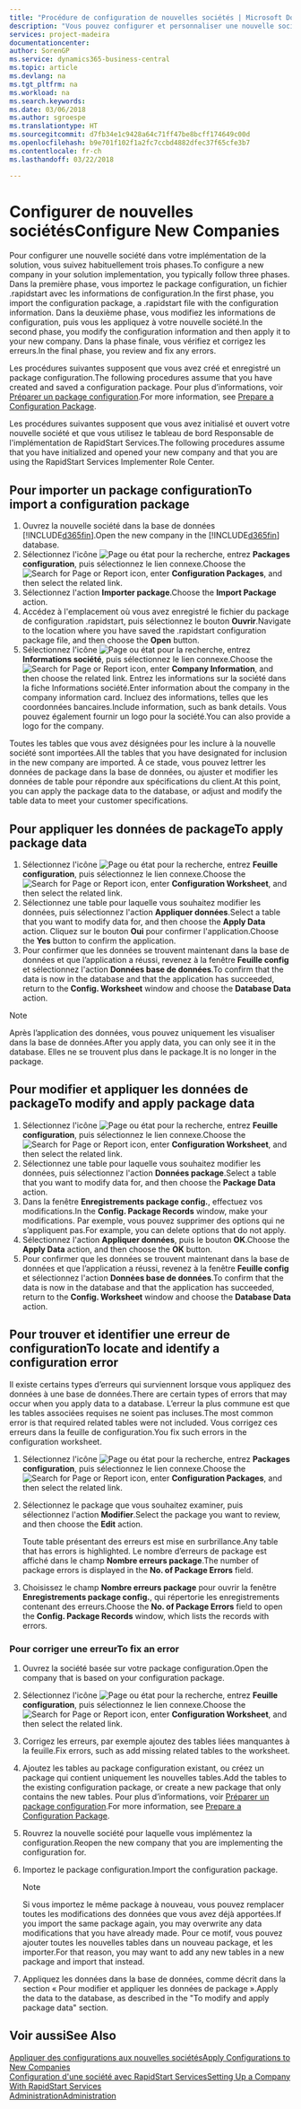 ```yaml
---
title: "Procédure de configuration de nouvelles sociétés | Microsoft Docs"
description: "Vous pouvez configurer et personnaliser une nouvelle société que vous avez créée. Pour détailler votre implémentation, vous procédez en trois phases pour terminer votre configuration."
services: project-madeira
documentationcenter: 
author: SorenGP
ms.service: dynamics365-business-central
ms.topic: article
ms.devlang: na
ms.tgt_pltfrm: na
ms.workload: na
ms.search.keywords: 
ms.date: 03/06/2018
ms.author: sgroespe
ms.translationtype: HT
ms.sourcegitcommit: d7fb34e1c9428a64c71ff47be8bcff174649c00d
ms.openlocfilehash: b9e701f102f1a2fc7ccbd4882dfec37f65cfe3b7
ms.contentlocale: fr-ch
ms.lasthandoff: 03/22/2018

---
```

# <a name="configure-new-companies"></a><span data-ttu-id="8e4dd-104">Configurer de nouvelles sociétés</span><span class="sxs-lookup"><span data-stu-id="8e4dd-104">Configure New Companies</span></span>
<span data-ttu-id="8e4dd-105">Pour configurer une nouvelle société dans votre implémentation de la solution, vous suivez habituellement trois phases.</span><span class="sxs-lookup"><span data-stu-id="8e4dd-105">To configure a new company in your solution implementation, you typically follow three phases.</span></span> <span data-ttu-id="8e4dd-106">Dans la première phase, vous importez le package configuration, un fichier .rapidstart avec les informations de configuration.</span><span class="sxs-lookup"><span data-stu-id="8e4dd-106">In the first phase, you import the configuration package, a .rapidstart file with the configuration information.</span></span> <span data-ttu-id="8e4dd-107">Dans la deuxième phase, vous modifiez les informations de configuration, puis vous les appliquez à votre nouvelle société.</span><span class="sxs-lookup"><span data-stu-id="8e4dd-107">In the second phase, you modify the configuration information and then apply it to your new company.</span></span> <span data-ttu-id="8e4dd-108">Dans la phase finale, vous vérifiez et corrigez les erreurs.</span><span class="sxs-lookup"><span data-stu-id="8e4dd-108">In the final phase, you review and fix any errors.</span></span>  

<span data-ttu-id="8e4dd-109">Les procédures suivantes supposent que vous avez créé et enregistré un package configuration.</span><span class="sxs-lookup"><span data-stu-id="8e4dd-109">The following procedures assume that you have created and saved a configuration package.</span></span> <span data-ttu-id="8e4dd-110">Pour plus d’informations, voir [Préparer un package configuration](admin-how-to-prepare-a-configuration-package.md).</span><span class="sxs-lookup"><span data-stu-id="8e4dd-110">For more information, see [Prepare a Configuration Package](admin-how-to-prepare-a-configuration-package.md).</span></span>  

<span data-ttu-id="8e4dd-111">Les procédures suivantes supposent que vous avez initialisé et ouvert votre nouvelle société et que vous utilisez le tableau de bord Responsable de l'implémentation de RapidStart Services.</span><span class="sxs-lookup"><span data-stu-id="8e4dd-111">The following procedures assume that you have initialized and opened your new company and that you are using the RapidStart Services Implementer Role Center.</span></span>

## <a name="to-import-a-configuration-package"></a><span data-ttu-id="8e4dd-112">Pour importer un package configuration</span><span class="sxs-lookup"><span data-stu-id="8e4dd-112">To import a configuration package</span></span>  
1. <span data-ttu-id="8e4dd-113">Ouvrez la nouvelle société dans la base de données [!INCLUDE[d365fin](includes/d365fin_md.md)].</span><span class="sxs-lookup"><span data-stu-id="8e4dd-113">Open the new company in the [!INCLUDE[d365fin](includes/d365fin_md.md)] database.</span></span>  
2. <span data-ttu-id="8e4dd-114">Sélectionnez l'icône ![Page ou état pour la recherche](media/ui-search/search_small.png "Page ou état pour la recherche"), entrez **Packages configuration**, puis sélectionnez le lien connexe.</span><span class="sxs-lookup"><span data-stu-id="8e4dd-114">Choose the ![Search for Page or Report](media/ui-search/search_small.png "Search for Page or Report icon") icon, enter **Configuration Packages**, and then select the related link.</span></span>  
3. <span data-ttu-id="8e4dd-115">Sélectionnez l'action **Importer package**.</span><span class="sxs-lookup"><span data-stu-id="8e4dd-115">Choose the **Import Package** action.</span></span>  
4. <span data-ttu-id="8e4dd-116">Accédez à l'emplacement où vous avez enregistré le fichier du package de configuration .rapidstart, puis sélectionnez le bouton **Ouvrir**.</span><span class="sxs-lookup"><span data-stu-id="8e4dd-116">Navigate to the location where you have saved the .rapidstart configuration package file, and then choose the **Open** button.</span></span>  
5. <span data-ttu-id="8e4dd-117">Sélectionnez l'icône ![Page ou état pour la recherche](media/ui-search/search_small.png "Page ou état pour la recherche"), entrez **Informations société**, puis sélectionnez le lien connexe.</span><span class="sxs-lookup"><span data-stu-id="8e4dd-117">Choose the ![Search for Page or Report](media/ui-search/search_small.png "Search for Page or Report icon") icon, enter **Company Information**, and then choose the related link.</span></span> <span data-ttu-id="8e4dd-118">Entrez les informations sur la société dans la fiche Informations société.</span><span class="sxs-lookup"><span data-stu-id="8e4dd-118">Enter information about the company in the company information card.</span></span> <span data-ttu-id="8e4dd-119">Incluez des informations, telles que les coordonnées bancaires.</span><span class="sxs-lookup"><span data-stu-id="8e4dd-119">Include information, such as bank details.</span></span> <span data-ttu-id="8e4dd-120">Vous pouvez également fournir un logo pour la société.</span><span class="sxs-lookup"><span data-stu-id="8e4dd-120">You can also provide a logo for the company.</span></span>  

<span data-ttu-id="8e4dd-121">Toutes les tables que vous avez désignées pour les inclure à la nouvelle société sont importées.</span><span class="sxs-lookup"><span data-stu-id="8e4dd-121">All the tables that you have designated for inclusion in the new company are imported.</span></span> <span data-ttu-id="8e4dd-122">À ce stade, vous pouvez lettrer les données de package dans la base de données, ou ajuster et modifier les données de table pour répondre aux spécifications du client.</span><span class="sxs-lookup"><span data-stu-id="8e4dd-122">At this point, you can apply the package data to the database, or adjust and modify the table data to meet your customer specifications.</span></span>  

## <a name="to-apply-package-data"></a><span data-ttu-id="8e4dd-123">Pour appliquer les données de package</span><span class="sxs-lookup"><span data-stu-id="8e4dd-123">To apply package data</span></span>  
1. <span data-ttu-id="8e4dd-124">Sélectionnez l'icône ![Page ou état pour la recherche](media/ui-search/search_small.png "Page ou état pour la recherche"), entrez **Feuille configuration**, puis sélectionnez le lien connexe.</span><span class="sxs-lookup"><span data-stu-id="8e4dd-124">Choose the ![Search for Page or Report](media/ui-search/search_small.png "Search for Page or Report icon") icon, enter **Configuration Worksheet**, and then select the related link.</span></span>  
2. <span data-ttu-id="8e4dd-125">Sélectionnez une table pour laquelle vous souhaitez modifier les données, puis sélectionnez l'action **Appliquer données**.</span><span class="sxs-lookup"><span data-stu-id="8e4dd-125">Select a table that you want to modify data for, and then choose the **Apply Data** action.</span></span> <span data-ttu-id="8e4dd-126">Cliquez sur le bouton **Oui** pour confirmer l'application.</span><span class="sxs-lookup"><span data-stu-id="8e4dd-126">Choose the **Yes** button to confirm the application.</span></span>
3. <span data-ttu-id="8e4dd-127">Pour confirmer que les données se trouvent maintenant dans la base de données et que l’application a réussi, revenez à la fenêtre **Feuille config** et sélectionnez l'action **Données base de données**.</span><span class="sxs-lookup"><span data-stu-id="8e4dd-127">To confirm that the data is now in the database and that the application has succeeded, return to the **Config. Worksheet** window and choose the **Database Data** action.</span></span>  

> [!NOTE]  
>  <span data-ttu-id="8e4dd-128">Après l’application des données, vous pouvez uniquement les visualiser dans la base de données.</span><span class="sxs-lookup"><span data-stu-id="8e4dd-128">After you apply data, you can only see it in the database.</span></span> <span data-ttu-id="8e4dd-129">Elles ne se trouvent plus dans le package.</span><span class="sxs-lookup"><span data-stu-id="8e4dd-129">It is no longer in the package.</span></span>  

## <a name="to-modify-and-apply-package-data"></a><span data-ttu-id="8e4dd-130">Pour modifier et appliquer les données de package</span><span class="sxs-lookup"><span data-stu-id="8e4dd-130">To modify and apply package data</span></span>  
1. <span data-ttu-id="8e4dd-131">Sélectionnez l'icône ![Page ou état pour la recherche](media/ui-search/search_small.png "Page ou état pour la recherche"), entrez **Feuille configuration**, puis sélectionnez le lien connexe.</span><span class="sxs-lookup"><span data-stu-id="8e4dd-131">Choose the ![Search for Page or Report](media/ui-search/search_small.png "Search for Page or Report icon") icon, enter **Configuration Worksheet**, and then select the related link.</span></span>  
2. <span data-ttu-id="8e4dd-132">Sélectionnez une table pour laquelle vous souhaitez modifier les données, puis sélectionnez l'action **Données package**.</span><span class="sxs-lookup"><span data-stu-id="8e4dd-132">Select a table that you want to modify data for, and then choose the **Package Data** action.</span></span>  
3. <span data-ttu-id="8e4dd-133">Dans la fenêtre **Enregistrements package config.**, effectuez vos modifications.</span><span class="sxs-lookup"><span data-stu-id="8e4dd-133">In the **Config. Package Records** window, make your modifications.</span></span> <span data-ttu-id="8e4dd-134">Par exemple, vous pouvez supprimer des options qui ne s’appliquent pas.</span><span class="sxs-lookup"><span data-stu-id="8e4dd-134">For example, you can delete options that do not apply.</span></span>  
4. <span data-ttu-id="8e4dd-135">Sélectionnez l'action **Appliquer données**, puis le bouton **OK**.</span><span class="sxs-lookup"><span data-stu-id="8e4dd-135">Choose the **Apply Data** action, and then choose the **OK** button.</span></span>  
5. <span data-ttu-id="8e4dd-136">Pour confirmer que les données se trouvent maintenant dans la base de données et que l’application a réussi, revenez à la fenêtre **Feuille config** et sélectionnez l'action **Données base de données**.</span><span class="sxs-lookup"><span data-stu-id="8e4dd-136">To confirm that the data is now in the database and that the application has succeeded, return to the **Config. Worksheet** window and choose the **Database Data** action.</span></span>  

## <a name="to-locate-and-identify-a-configuration-error"></a><span data-ttu-id="8e4dd-137">Pour trouver et identifier une erreur de configuration</span><span class="sxs-lookup"><span data-stu-id="8e4dd-137">To locate and identify a configuration error</span></span>  
<span data-ttu-id="8e4dd-138">Il existe certains types d’erreurs qui surviennent lorsque vous appliquez des données à une base de données.</span><span class="sxs-lookup"><span data-stu-id="8e4dd-138">There are certain types of errors that may occur when you apply data to a database.</span></span> <span data-ttu-id="8e4dd-139">L’erreur la plus commune est que les tables associées requises ne soient pas incluses.</span><span class="sxs-lookup"><span data-stu-id="8e4dd-139">The most common error is that required related tables were not included.</span></span> <span data-ttu-id="8e4dd-140">Vous corrigez ces erreurs dans la feuille de configuration.</span><span class="sxs-lookup"><span data-stu-id="8e4dd-140">You fix such errors in the configuration worksheet.</span></span>

1. <span data-ttu-id="8e4dd-141">Sélectionnez l'icône ![Page ou état pour la recherche](media/ui-search/search_small.png "Page ou état pour la recherche"), entrez **Packages configuration**, puis sélectionnez le lien connexe.</span><span class="sxs-lookup"><span data-stu-id="8e4dd-141">Choose the ![Search for Page or Report](media/ui-search/search_small.png "Search for Page or Report icon") icon, enter **Configuration Packages**, and then select the related link.</span></span>  
2. <span data-ttu-id="8e4dd-142">Sélectionnez le package que vous souhaitez examiner, puis sélectionnez l'action **Modifier**.</span><span class="sxs-lookup"><span data-stu-id="8e4dd-142">Select the package you want to review, and then choose the **Edit** action.</span></span>  

    <span data-ttu-id="8e4dd-143">Toute table présentant des erreurs est mise en surbrillance.</span><span class="sxs-lookup"><span data-stu-id="8e4dd-143">Any table that has errors is highlighted.</span></span> <span data-ttu-id="8e4dd-144">Le nombre d’erreurs de package est affiché dans le champ **Nombre erreurs package**.</span><span class="sxs-lookup"><span data-stu-id="8e4dd-144">The number of package errors is displayed in the **No. of Package Errors** field.</span></span>  

3. <span data-ttu-id="8e4dd-145">Choisissez le champ **Nombre erreurs package** pour ouvrir la fenêtre **Enregistrements package config.**, qui répertorie les enregistrements contenant des erreurs.</span><span class="sxs-lookup"><span data-stu-id="8e4dd-145">Choose the **No. of Package Errors** field to open the **Config. Package Records** window, which lists the records with errors.</span></span>  

### <a name="to-fix-an-error"></a><span data-ttu-id="8e4dd-146">Pour corriger une erreur</span><span class="sxs-lookup"><span data-stu-id="8e4dd-146">To fix an error</span></span>  
1. <span data-ttu-id="8e4dd-147">Ouvrez la société basée sur votre package configuration.</span><span class="sxs-lookup"><span data-stu-id="8e4dd-147">Open the company that is based on your configuration package.</span></span>  
2. <span data-ttu-id="8e4dd-148">Sélectionnez l'icône ![Page ou état pour la recherche](media/ui-search/search_small.png "Page ou état pour la recherche"), entrez **Feuille configuration**, puis sélectionnez le lien connexe.</span><span class="sxs-lookup"><span data-stu-id="8e4dd-148">Choose the ![Search for Page or Report](media/ui-search/search_small.png "Search for Page or Report icon") icon, enter **Configuration Worksheet**, and then select the related link.</span></span>  
3. <span data-ttu-id="8e4dd-149">Corrigez les erreurs, par exemple ajoutez des tables liées manquantes à la feuille.</span><span class="sxs-lookup"><span data-stu-id="8e4dd-149">Fix errors, such as add missing related tables to the worksheet.</span></span>  
4. <span data-ttu-id="8e4dd-150">Ajoutez les tables au package configuration existant, ou créez un package qui contient uniquement les nouvelles tables.</span><span class="sxs-lookup"><span data-stu-id="8e4dd-150">Add the tables to the existing configuration package, or create a new package that only contains the new tables.</span></span> <span data-ttu-id="8e4dd-151">Pour plus d’informations, voir [Préparer un package configuration](admin-how-to-prepare-a-configuration-package.md).</span><span class="sxs-lookup"><span data-stu-id="8e4dd-151">For more information, see [Prepare a Configuration Package](admin-how-to-prepare-a-configuration-package.md).</span></span>  
5. <span data-ttu-id="8e4dd-152">Rouvrez la nouvelle société pour laquelle vous implémentez la configuration.</span><span class="sxs-lookup"><span data-stu-id="8e4dd-152">Reopen the new company that you are implementing the configuration for.</span></span>  
6. <span data-ttu-id="8e4dd-153">Importez le package configuration.</span><span class="sxs-lookup"><span data-stu-id="8e4dd-153">Import the configuration package.</span></span>  

    > [!NOTE]  
    >  <span data-ttu-id="8e4dd-154">Si vous importez le même package à nouveau, vous pouvez remplacer toutes les modifications des données que vous avez déjà apportées.</span><span class="sxs-lookup"><span data-stu-id="8e4dd-154">If you import the same package again, you may overwrite any data modifications that you have already made.</span></span> <span data-ttu-id="8e4dd-155">Pour ce motif, vous pouvez ajouter toutes les nouvelles tables dans un nouveau package, et les importer.</span><span class="sxs-lookup"><span data-stu-id="8e4dd-155">For that reason, you may want to add any new tables in a new package and import that instead.</span></span>  

7. <span data-ttu-id="8e4dd-156">Appliquez les données dans la base de données, comme décrit dans la section « Pour modifier et appliquer les données de package ».</span><span class="sxs-lookup"><span data-stu-id="8e4dd-156">Apply the data to the database, as described in the "To modify and apply package data" section.</span></span>

## <a name="see-also"></a><span data-ttu-id="8e4dd-157">Voir aussi</span><span class="sxs-lookup"><span data-stu-id="8e4dd-157">See Also</span></span>  
[<span data-ttu-id="8e4dd-158">Appliquer des configurations aux nouvelles sociétés</span><span class="sxs-lookup"><span data-stu-id="8e4dd-158">Apply Configurations to New Companies</span></span>](admin-apply-configuration-to-new-companies.md)  
[<span data-ttu-id="8e4dd-159">Configuration d'une société avec RapidStart Services</span><span class="sxs-lookup"><span data-stu-id="8e4dd-159">Setting Up a Company With RapidStart Services</span></span>](admin-set-up-a-company-with-rapidstart.md)  
[<span data-ttu-id="8e4dd-160">Administration</span><span class="sxs-lookup"><span data-stu-id="8e4dd-160">Administration</span></span>](admin-setup-and-administration.md)

